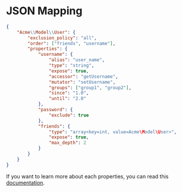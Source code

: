 # JSON Mapping 

``` json
{
    "Acme\\Model\\User": {
        "exclusion_policy": "all",
        "order": ["friends", "username"],
        "properties": {
            "username": {
                "alias": "user_name",
                "type": "string",
                "expose": true,
                "accessor": "getUsername",
                "mutator": "setUsername",
                "groups": ["group1", "group2"],
                "since": "1.0",
                "until": "2.0"
            },
            "password": {
                "exclude": true
            },
            "friends": {
                "type": "array<key=int, value=Acme\Model\User>",
                "expose": true,
                "max_depth": 2
            }
        }
    }
}
```

If you want to learn more about each properties, you can read this [documentation](/doc/mapping/mapping.md).
